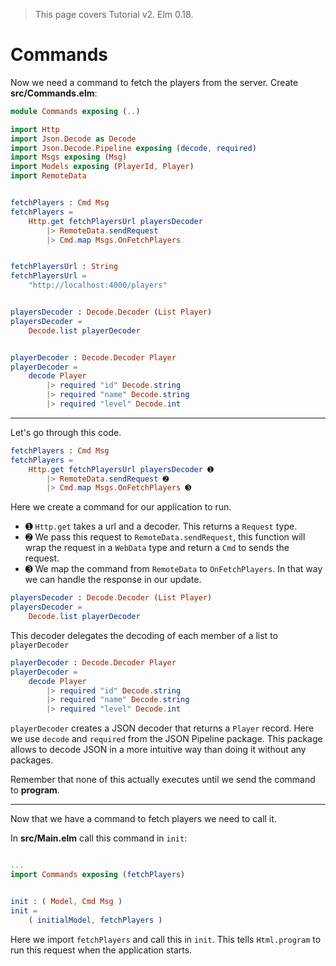 > This page covers Tutorial v2. Elm 0.18.

# Commands

Now we need a command to fetch the players from the server. Create __src/Commands.elm__:

```elm
module Commands exposing (..)

import Http
import Json.Decode as Decode
import Json.Decode.Pipeline exposing (decode, required)
import Msgs exposing (Msg)
import Models exposing (PlayerId, Player)
import RemoteData


fetchPlayers : Cmd Msg
fetchPlayers =
    Http.get fetchPlayersUrl playersDecoder
        |> RemoteData.sendRequest
        |> Cmd.map Msgs.OnFetchPlayers


fetchPlayersUrl : String
fetchPlayersUrl =
    "http://localhost:4000/players"


playersDecoder : Decode.Decoder (List Player)
playersDecoder =
    Decode.list playerDecoder


playerDecoder : Decode.Decoder Player
playerDecoder =
    decode Player
        |> required "id" Decode.string
        |> required "name" Decode.string
        |> required "level" Decode.int
```
---

Let's go through this code.

```elm
fetchPlayers : Cmd Msg
fetchPlayers =
    Http.get fetchPlayersUrl playersDecoder ➊
        |> RemoteData.sendRequest ➋
        |> Cmd.map Msgs.OnFetchPlayers ➌
```

Here we create a command for our application to run.

- ➊ `Http.get` takes a url and a decoder. This returns a `Request` type.
- ➋ We pass this request to `RemoteData.sendRequest`, this function will wrap the request in a `WebData` type and return a `Cmd` to sends the request.
- ➌ We map the command from `RemoteData` to `OnFetchPlayers`. In that way we can handle the response in our update.

```elm
playersDecoder : Decode.Decoder (List Player)
playersDecoder =
    Decode.list playerDecoder
```

This decoder delegates the decoding of each member of a list to `playerDecoder`

```elm
playerDecoder : Decode.Decoder Player
playerDecoder =
    decode Player
        |> required "id" Decode.string
        |> required "name" Decode.string
        |> required "level" Decode.int
```

`playerDecoder` creates a JSON decoder that returns a `Player` record. Here we use `decode` and `required` from the JSON Pipeline package. This package allows to decode JSON in a more intuitive way than doing it without any packages.

Remember that none of this actually executes until we send the command to __program__.

--- 

Now that we have a command to fetch players we need to call it.

In __src/Main.elm__ call this command in `init`:

```elm

...
import Commands exposing (fetchPlayers)


init : ( Model, Cmd Msg )
init =
    ( initialModel, fetchPlayers )
```

Here we import `fetchPlayers` and call this in `init`. This tells `Html.program` to run this request when the application starts.

